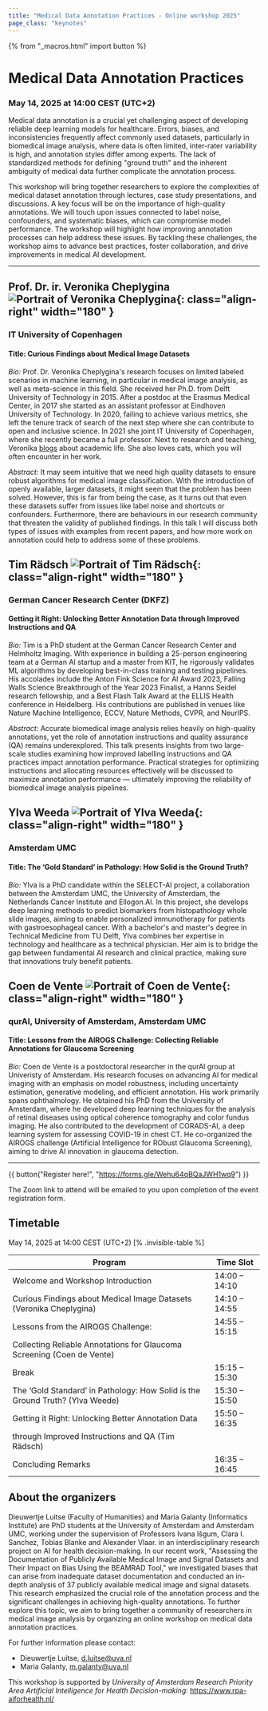 ```yaml
---
title: "Medical Data Annotation Practices - Online workshop 2025"
page_class: "keynotes"
---
```


{% from "_macros.html" import button %}

# Medical Data Annotation Practices


### May 14, 2025 at 14:00 CEST (UTC+2)

Medical data annotation is a crucial yet challenging aspect of developing reliable deep learning models for healthcare. Errors, biases, and inconsistencies frequently affect commonly used datasets, particularly in biomedical image analysis, where data is often limited, inter-rater variability is high, and annotation styles differ among experts. The lack of standardized methods for defining "ground truth" and the inherent ambiguity of medical data further complicate the annotation process.

This workshop will bring together researchers to explore the complexities of medical dataset annotation through lectures, case study presentations, and discussions.  A key focus will be on the importance of high-quality annotations. We will touch upon issues connected to label noise, confounders, and systematic biases, which can compromise model performance. The workshop will highlight how improving annotation processes can help address these issues. By tackling these challenges, the workshop aims to advance best practices, foster collaboration, and drive improvements in medical AI development.

---

## Prof. Dr. ir. Veronika Cheplygina ![Portrait of Veronika Cheplygina](/images/workshop-data-annotation/Veronika.jpg){: class="align-right" width="180" }
### IT University of Copenhagen
#### Title: Curious Findings about Medical Image Datasets

*Bio:* Prof. Dr. Veronika Cheplygina's research focuses on limited labeled scenarios in machine learning, in particular in medical image analysis, as well as meta-science in this field. She received her Ph.D. from Delft University of Technology in 2015. After a postdoc at the Erasmus Medical Center, in 2017 she started as an assistant professor at Eindhoven University of Technology. In 2020, failing to achieve various metrics, she left the tenure track of search of the next step where she can contribute to open and inclusive science. In 2021 she joint IT University of Copenhagen, where she recently became a full professor. Next to research and teaching, Veronika [blogs](https://www.veronikach.com) about academic life. She also loves cats, which you will often encounter in her work.

*Abstract:* It may seem intuitive that we need high quality datasets to ensure robust algorithms for medical image classification. With the introduction of openly available, larger datasets, it might seem that the problem has been solved. However, this is far from being the case, as it turns out that even these datasets suffer from issues like label noise and shortcuts or confounders. Furthermore, there are behaviours in our research community that threaten the validity of published findings. In this talk I will discuss both types of issues with examples from recent papers, and how more work on annotation could help to address some of these problems.

## Tim Rädsch ![Portrait of Tim Rädsch](/images/workshop-data-annotation/Tim_Radsch.jpg){: class="align-right" width="180" }
### German Cancer Research Center (DKFZ)
#### Getting it Right: Unlocking Better Annotation Data through Improved Instructions and QA

*Bio:* Tim is a PhD student at the German Cancer Research Center and Helmholtz Imaging. With experience in building a 25-person engineering team at a German AI startup and a master from KIT, he rigorously validates ML algorithms by developing best-in-class training and testing pipelines. His accolades include the Anton Fink Science for AI Award 2023, Falling Walls Science Breakthrough of the Year 2023 Finalist, a Hanns Seidel research fellowship, and a Best Flash Talk Award at the ELLIS Health conference in Heidelberg. His contributions are published in venues like Nature Machine Intelligence, ECCV, Nature Methods, CVPR, and NeurIPS.

*Abstract:* Accurate biomedical image analysis relies heavily on high-quality annotations, yet the role of annotation instructions and quality assurance (QA) remains underexplored. This talk presents insights from two large-scale studies examining how improved labelling instructions and QA practices impact annotation performance. Practical strategies for optimizing instructions and allocating resources effectively will be discussed to maximize annotation performance — ultimately improving the reliability of biomedical image analysis pipelines.


## Ylva Weeda ![Portrait of Ylva Weeda](/images/workshop-data-annotation/Ylva_Weeda_2.jpg){: class="align-right" width="180" }
### Amsterdam UMC
#### Title: The ‘Gold Standard’ in Pathology: How Solid is the Ground Truth?

*Bio:* Ylva is a PhD candidate within the SELECT-AI project, a collaboration between the Amsterdam UMC, the University of Amsterdam, the Netherlands Cancer Institute and Ellogon.AI. In this project, she develops deep learning methods to predict biomarkers from histopathology whole slide images, aiming to enable personalized immunotherapy for patients with gastroesophageal cancer. 
With a bachelor's and master's degree in Technical Medicine from TU Delft, Ylva combines her expertise in technology and healthcare as a technical physician. Her aim is to bridge the gap between fundamental AI research and clinical practice, making sure that innovations truly benefit patients.


## Coen de Vente ![Portrait of Coen de Vente](/images/workshop-data-annotation/Coen_de_Vente-1.jpg){: class="align-right" width="180" }
### qurAI, University of Amsterdam, Amsterdam UMC
#### Title: Lessons from the AIROGS Challenge: Collecting Reliable Annotations for Glaucoma Screening

*Bio:* Coen de Vente is a postdoctoral researcher in the qurAI group at Univeristy of Amsterdam. His research focuses on advancing AI for medical imaging with an emphasis on model robustness, including uncertainty estimation, generative modeling, and efficient annotation. His work primarily spans ophthalmology.
He obtained his PhD from the University of Amsterdam, where he developed deep learning techniques for the analysis of retinal diseases using optical coherence tomography and color fundus imaging. He also contributed to the development of CORADS-AI, a deep learning system for assessing COVID-19 in chest CT. He co-organized the AIROGS challenge (Artificial Intelligence for RObust Glaucoma Screening), aiming to drive AI innovation in glaucoma detection.


---

{{ button("Register here!", "https://forms.gle/Wehu64qBQaJWH1wq9") }}

The Zoom link to attend will be emailed to you upon completion of the event registration form.

## Timetable

May 14, 2025 at 14:00 CEST (UTC+2)
[% .invisible-table %]

| Program                                 | Time Slot     |
| --------                                | ---------     |
| Welcome and Workshop Introduction       | 14:00 – 14:10 |
| Curious Findings about Medical Image Datasets (Veronika Cheplygina) | 14:10 – 14:55 |
| Lessons from the AIROGS Challenge:      | 14:55 – 15:15 |
| Collecting Reliable Annotations for Glaucoma Screening (Coen de Vente) | |
| Break                                   | 15:15 – 15:30 |
| The ‘Gold Standard’ in Pathology: How Solid is the Ground Truth? (Ylva Weede) | 15:30 – 15:50 |
| Getting it Right: Unlocking Better Annotation Data       | 15:50 – 16:35 |
| through Improved Instructions and QA (Tim Rädsch) | |
| Concluding Remarks                      | 16:35 – 16:45 |


## About the organizers

Dieuwertje Luitse (Faculty of Humanities) and Maria Galanty (Informatics Institute) are PhD students at the University of Amsterdam and Amsterdam UMC, working under the supervision of Professors Ivana Išgum, Clara I. Sanchez, Tobias Blanke and Alexander Vlaar. in an interdisciplinary research project on AI for health decision-making. In our recent work, "Assessing the Documentation of Publicly Available Medical Image and Signal Datasets and Their Impact on Bias Using the BEAMRAD Tool," we investigated biases that can arise from inadequate dataset documentation and conducted an in-depth analysis of 37 publicly available medical image and signal datasets. This research emphasized the crucial role of the annotation process and the significant challenges in achieving high-quality annotations. To further explore this topic, we aim to bring together a community of researchers in medical image analysis by organizing an online workshop on medical data annotation practices.

For further information please contact:

* Dieuwertje Luitse, [d.luitse@uva.nl](mailto:d.luitse@uva.nl)
* Maria Galanty, [m.galanty@uva.nl](mailto:m.galanty@uva.nl)


This workshop is supported by _University of Amsterdam Research Priority Area Artificial Intelligence for Health Decision-making_: <https://www.rpa-aiforhealth.nl/>

